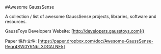 #Awesome GaussSense  

A collection / list of awesome GaussSense projects, libraries, software and resources.

GaussToys Developers Website: [http://developers.gausstoys.com]()

Paper 協作文件: [https://paper.dropbox.com/doc/Awesome-GaussSense-Reqr4SW0YRNbL3DGALNF5]



